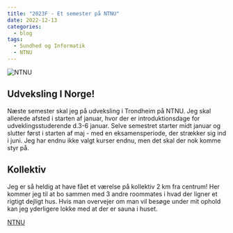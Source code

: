 ```yaml
---
title: "2023F - Et semester på NTNU"
date: 2022-12-13
categories:
  - blog
tags:
  - Sundhed og Informatik
  - NTNU
---
```

![NTNU](https://i.ntnu.no/documents/1305837853/1306916684/ntnu_hoeyde_eng.png/9130ea3c-828a-497e-b469-df0c54e16bb5?t=1578568440350 "NTNU Logo")
## Udveksling I Norge! 
Næste semester skal jeg på udveksling i Trondheim på NTNU. Jeg skal allerede afsted i starten af januar, hvor der er introduktionsdage for udveklingsstuderende d.3-6 januar. Selve semestret starter midt januar og slutter først i starten af maj - med en eksamensperiode, der strækker sig ind i juni. Jeg har endnu ikke valgt kurser endnu, men det skal der nok komme styr på.

## Kollektiv
Jeg er så heldig at have fået et værelse på kollektiv 2 km fra centrum! Her kommer jeg til at bo sammen med 3 andre roommates i hvad der ligner et rigtigt dejligt hus. Hvis man overvejer om man vil besøge under mit ophold kan jeg yderligere lokke med at der er sauna i huset.





[NTNU](https://www.ntnu.edu/)

